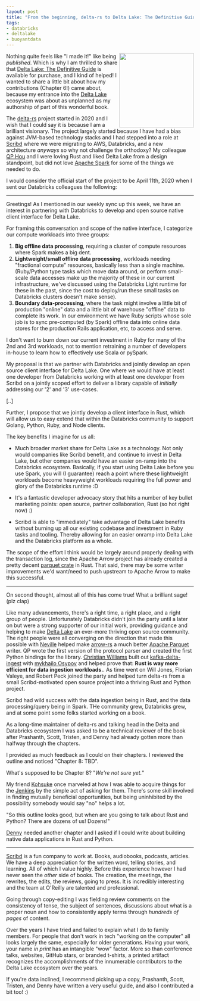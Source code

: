 ```yaml
---
layout: post
title: "From the beginning, delta-rs to Delta Lake: The Definitive Guide"
tags:
- databricks
- deltalake
- buoyantdata
---
```


<a href="https://bookshop.org/p/books/delta-lake-the-definitive-guide-modern-data-lakehouse-architectures-with-data-lakes-denny-lee/21429337?ean=9781098151942" target="_blank"><img src="/images/post-images/2024-deltalake/book-cover.jpg" align="right" width="200"/></a>

Nothing quite feels like "I made it!" like being _published_. Which is why I am
thrilled to share that [Delta Lake: The Definitive
Guide](https://bookshop.org/p/books/delta-lake-the-definitive-guide-modern-data-lakehouse-architectures-with-data-lakes-denny-lee/21429337?ean=9781098151942)
is available for purchase, and I kind of helped! I wanted to share a little bit
about how my contributions (Chapter 6!) came about, because my entrance into
the [Delta Lake](https://delta.io) ecosystem was about as unplanned as my
authorship of part of this wonderful book.


The [delta-rs](https://github.com/delta-io/delta-rs) project started in 2020 and I wish that I could say it is because
I am a brilliant visionary. The project largely started because I have had a
bias against JVM-based technology stacks and I had stepped into a role at
[Scribd](https://tech.scribd.com) where we were migrating to AWS, Databricks,
and a new architecture _anyways_ so why not challenge the orthodoxy? My
colleague [QP Hou](https://about.houqp.me/) and I were loving Rust and liked
Delta Lake from a design standpoint, but did not love [Apache
Spark](https://spark.spache.org) for some of the things we needed to do.

I would consider the official start of the project to be April 11th, 2020 when
I sent our Databricks colleagues the following:

----

Greetings! As I mentioned in our weekly sync up this week, we have an interest
in partnering with Databricks to develop and open source native client
interface for Delta Lake.

For framing this conversation and scope of the native interface, I categorize
our compute workloads into three groups:

1. **Big offline data processing**, requiring a cluster of compute resources where Spark makes a big dent.
1. **Lightweight/small offline data processing**, workloads needing "fractional
   compute" resources, basically less than a single machine. (Ruby/Python type
   tasks which move data around, or perform small-scale data accesses make up
   the majority of these in our current infrastructure, we've discussed using
   the Databricks Light runtime for these in the past, since the cost to
   deploy/run these small tasks on Databricks clusters doesn't make sense).
1. **Boundary data-processing**, where the task might involve a little bit of
   production "online" data and a little bit of warehouse "offline" data to
   complete its work. In our environment we have Ruby scripts whose sole job is
   to sync pre-computed (by Spark) offline data into online data stores for the
   production Rails application, etc, to access and serve.

I don't want to burn down our current investment in Ruby for many of the 2nd
and 3rd workloads, not to mention retraining a number of developers in-house to
learn how to effectively use Scala or pySpark.

My proposal is that we partner with Databricks and jointly develop an open
source client interface for Delta Lake. One where we would have at least one
developer from Databricks working with at least one developer from Scribd on a
jointly scoped effort to deliver a library capable of _initially_ addressing
our '2' and '3' use-cases.

[..]

Further, I propose that we jointly develop a client interface in Rust, which
will allow us to easy extend that within the Databricks community to support
Golang, Python, Ruby, and Node clients.

The key benefits I imagine for us all:

* Much broader market share for Delta Lake as a technology. Not only would
  companies like Scribd benefit, and continue to invest in Delta Lake, but
  other companies would have an easier on-ramp into the Databricks ecosystem.
  Basically, if you start using Delta Lake before you use Spark, you will (I
  guarantee) reach a point where these lightweight workloads become heavyweight
  workloads requiring the full power and glory of the Databricks runtime :D

* It's a fantastic developer advocacy story that hits a number of key bullet
  marketing points: open source, partner collaboration, Rust (so hot right now) :)

* Scribd is able to "immediately" take advantage of Delta Lake benefits without
  burning up all our existing codebase and investment in Ruby tasks and
  tooling. Thereby allowing for an easier onramp into Delta Lake and the
  Databricks platform as a whole.

The scope of the effort I think would be largely around properly dealing with
the transaction log, since the Apache Arrow project has already created a
pretty decent [parquet crate](https://crates.io/crates/parquet) in Rust. That
said, there may be some writer improvements we'd want/need to push upstream to
Apache Arrow to make this successful.

----


On second thought, almost all of this has come true! What a brilliant sage! (plz clap)

Like many advancements, there's a right time, a right place, and a right group
of people. Unfortunately Databricks didn't join the party until a later on but
were a strong supporter of our initial work, providing guidance and helping to
make [Delta Lake](https://delta.io) an ever-more thriving open source
community.  The right people were all converging on the direction that made
this possible with [Neville](https://github.com/nevi-me) helped make
[arrow-rs](https://github.com/apache/arrow-rs) a much better [Apache
Parquet](https://parquet.apache.org) writer. QP wrote the first version of the
protocol parser and created the first Python bindings for the library.
[Christian Williams](https://github.com/xianwill) built out
[kafka-delta-ingest](https://github.com/delta-io/kafka-delta-ingest) with
[mykhailo Osypov](https://github.com/mosyp) and helped prove that: **Rust is
way more efficient for data ingestion workloads.**. As time went on Will Jones,
Florian Valeye, and Robert Peck joined the party and helped turn delta-rs from
a small Scribd-motivated open source project into a thriving Rust and Python
project.

Scribd had wild success with the data ingestion being in Rust, and the data
processing/query being in Spark. THe community grew, Databricks grew, and at
some point some folks started working on a book.

As a long-time maintainer of delta-rs and talking head in the Delta and
Databricks ecosystem I was asked to be a technical reviewer of the book after
Prashanth, Scott, Tristen, and Denny had already gotten more than halfway
through the chapters.

I provided as much feedback as I could on their chapters. I reviewed the
outline and noticed "Chapter 8: TBD".

What's supposed to be Chapter 8? "_We're not sure yet._"

My friend [Kohsuke](https://kohsuke.org) once marveled at how I was able to
acquire things for the [Jenkins](https://jenkins.io) by the simple act of
asking for them. There's some skill involved in finding mutually beneficial
opportunities, but being uninhibited by the possibility somebody would say "no"
helps a lot.

"So this outline looks good, but when are you going to talk about Rust and
Python? There are dozens of us! Dozens!"

[Denny](https://dennyglee.com/) needed another chapter and I asked if I could
write about building native data applications in Rust and Python.

----


[Scribd](https://tech.scribd.com) is a fun company to work at. Books,
audiobooks, podcasts, articles. We have a deep appreciation for the written
word, telling stories, and learning. All of which I value highly. Before this
experience however I had never seen the _other_ side of books. The creation,
the meetings, the rewrites, the edits, the reviews, going to press. It is
incredibly interesting and the team at O'Reilly are talented and professional.

Going through copy-editing I was fielding review comments on the consistency of
tense, the subject of sentences, discussions about what is a proper noun and
how to consistently apply terms through _hundreds of pages_ of content.


Over the years I have tried and failed to explain what I do to family members.
For people that don't work in tech "working on the computer" all looks largely
the same, especially for older generations. Having your work, your name _in
print_ has an intangible "wow" factor. More so than conference talks,
websites, GitHub stars, or branded t-shirts, a printed artifact recognizes the
accomplishments of the innumerable contributors to the Delta Lake ecosystem
over the years.


If you're data inclined, I recommend picking up a copy, Prashanth, Scott,
Tristen, and Denny have written a very useful guide, and also I contributed a
bit too! :)




